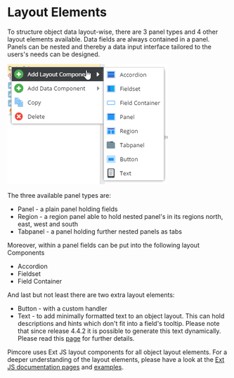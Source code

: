 # Layout Elements

To structure object data layout-wise, there are 3 panel types and 4 other layout elements available. Data fields are 
always contained in a panel. Panels can be nested and thereby a data input interface tailored to the users's needs 
can be designed.

![Layout Elements](../../../img/classes-layouts.png)

The three available panel types are:
* Panel - a plain panel holding fields
* Region - a region panel able to hold nested panel's in its regions north, east, west and south
* Tabpanel - a panel holding further nested panels as tabs

Moreover, within a panel fields can be put into the following layout Components
* Accordion
* Fieldset
* Field Container

And last but not least there are two extra layout elements:
* Button - with a custom handler
* Text - to add minimally formatted text to an object layout. This can hold descriptions and hints which don't fit into 
a field's tooltip. Please note that since release 4.4.2 it is possible to generate this text dynamically.
Please read this [page](./01_Dynamic_Text_Labels.md) for further details. 

Pimcore uses Ext JS layout components for all object layout elements. For a deeper understanding of the layout elements, 
please have a look at the [Ext JS documentation pages](http://docs.sencha.com/extjs/6.0/6.0.1-classic/) and 
[examples](http://www.sencha.com/products/js/).
